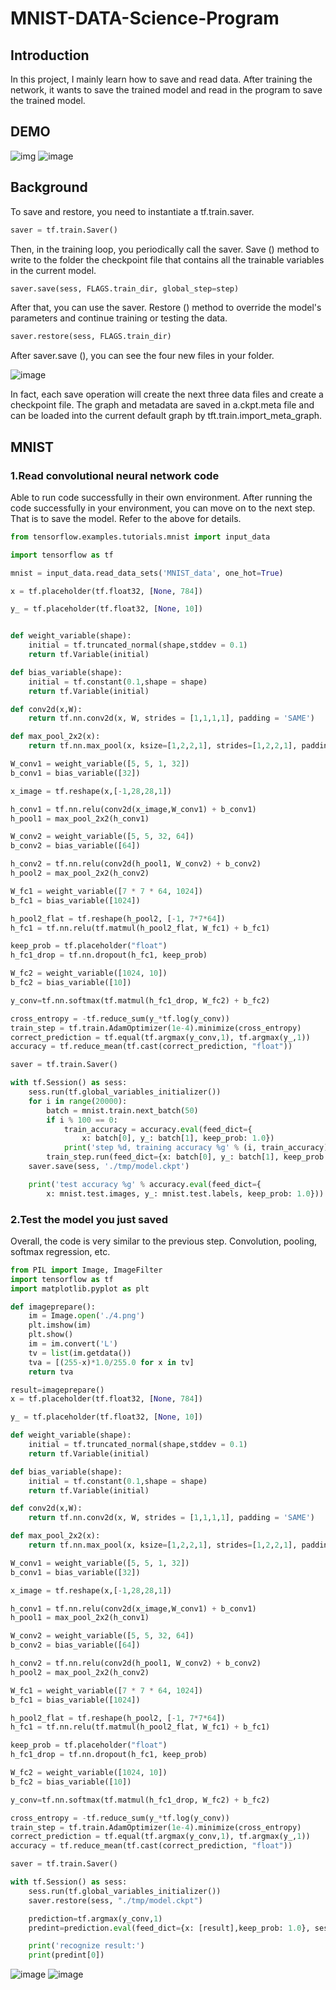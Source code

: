 # MNIST-DATA-Science-Program

## Introduction
In this project, I mainly learn how to save and read data. After training the network, it wants to save the trained model and read in the program to save the trained model.

## DEMO
![img](https://github.com/yewei0904/MNIST-DATA-Science-Program/blob/master/info/gifhome_1920x1080_10s.gif)
![image](https://github.com/yewei0904/MNIST-DATA-Science-Program/blob/master/info/1568610394(1).jpg)

## Background
To save and restore, you need to instantiate a tf.train.saver.
```python
saver = tf.train.Saver()
```
Then, in the training loop, you periodically call the saver. Save () method to write to the folder the checkpoint file that contains all the trainable variables in the current model.
```python
saver.save(sess, FLAGS.train_dir, global_step=step)
```
After that, you can use the saver. Restore () method to override the model's parameters and continue training or testing the data.
```python
saver.restore(sess, FLAGS.train_dir)
```
After saver.save (), you can see the four new files in your folder.

![image](https://github.com/yewei0904/MNIST-DATA-Science-Program/blob/master/info/20170704144050301.jpg)

In fact, each save operation will create the next three data files and create a checkpoint file. The graph and metadata are saved in a.ckpt.meta file and can be loaded into the current default graph by tft.train.import_meta_graph.

## MNIST 
### 1.Read convolutional neural network code
Able to run code successfully in their own environment. After running the code successfully in your environment, you can move on to the next step. That is to save the model. Refer to the above for details.
```python
from tensorflow.examples.tutorials.mnist import input_data

import tensorflow as tf

mnist = input_data.read_data_sets('MNIST_data', one_hot=True)

x = tf.placeholder(tf.float32, [None, 784])

y_ = tf.placeholder(tf.float32, [None, 10])


def weight_variable(shape):
    initial = tf.truncated_normal(shape,stddev = 0.1)
    return tf.Variable(initial)

def bias_variable(shape):
    initial = tf.constant(0.1,shape = shape)
    return tf.Variable(initial)

def conv2d(x,W):
    return tf.nn.conv2d(x, W, strides = [1,1,1,1], padding = 'SAME')

def max_pool_2x2(x):
    return tf.nn.max_pool(x, ksize=[1,2,2,1], strides=[1,2,2,1], padding='SAME')

W_conv1 = weight_variable([5, 5, 1, 32])
b_conv1 = bias_variable([32])

x_image = tf.reshape(x,[-1,28,28,1])

h_conv1 = tf.nn.relu(conv2d(x_image,W_conv1) + b_conv1)
h_pool1 = max_pool_2x2(h_conv1)

W_conv2 = weight_variable([5, 5, 32, 64])
b_conv2 = bias_variable([64])

h_conv2 = tf.nn.relu(conv2d(h_pool1, W_conv2) + b_conv2)
h_pool2 = max_pool_2x2(h_conv2)

W_fc1 = weight_variable([7 * 7 * 64, 1024])
b_fc1 = bias_variable([1024])

h_pool2_flat = tf.reshape(h_pool2, [-1, 7*7*64])
h_fc1 = tf.nn.relu(tf.matmul(h_pool2_flat, W_fc1) + b_fc1)

keep_prob = tf.placeholder("float")
h_fc1_drop = tf.nn.dropout(h_fc1, keep_prob)

W_fc2 = weight_variable([1024, 10])
b_fc2 = bias_variable([10])

y_conv=tf.nn.softmax(tf.matmul(h_fc1_drop, W_fc2) + b_fc2)

cross_entropy = -tf.reduce_sum(y_*tf.log(y_conv))
train_step = tf.train.AdamOptimizer(1e-4).minimize(cross_entropy)
correct_prediction = tf.equal(tf.argmax(y_conv,1), tf.argmax(y_,1))
accuracy = tf.reduce_mean(tf.cast(correct_prediction, "float"))

saver = tf.train.Saver()

with tf.Session() as sess:
    sess.run(tf.global_variables_initializer())
    for i in range(20000):
        batch = mnist.train.next_batch(50)
        if i % 100 == 0:
            train_accuracy = accuracy.eval(feed_dict={
                x: batch[0], y_: batch[1], keep_prob: 1.0})
            print('step %d, training accuracy %g' % (i, train_accuracy))
        train_step.run(feed_dict={x: batch[0], y_: batch[1], keep_prob: 0.5})
    saver.save(sess, './tmp/model.ckpt')

    print('test accuracy %g' % accuracy.eval(feed_dict={
        x: mnist.test.images, y_: mnist.test.labels, keep_prob: 1.0}))
```

### 2.Test the model you just saved
Overall, the code is very similar to the previous step. Convolution, pooling, softmax regression, etc.
```python
from PIL import Image, ImageFilter
import tensorflow as tf
import matplotlib.pyplot as plt

def imageprepare(): 
    im = Image.open('./4.png')
    plt.imshow(im)
    plt.show()
    im = im.convert('L')
    tv = list(im.getdata()) 
    tva = [(255-x)*1.0/255.0 for x in tv] 
    return tva

result=imageprepare()
x = tf.placeholder(tf.float32, [None, 784])

y_ = tf.placeholder(tf.float32, [None, 10])

def weight_variable(shape):
    initial = tf.truncated_normal(shape,stddev = 0.1)
    return tf.Variable(initial)

def bias_variable(shape):
    initial = tf.constant(0.1,shape = shape)
    return tf.Variable(initial)

def conv2d(x,W):
    return tf.nn.conv2d(x, W, strides = [1,1,1,1], padding = 'SAME')

def max_pool_2x2(x):
    return tf.nn.max_pool(x, ksize=[1,2,2,1], strides=[1,2,2,1], padding='SAME')

W_conv1 = weight_variable([5, 5, 1, 32])
b_conv1 = bias_variable([32])

x_image = tf.reshape(x,[-1,28,28,1])

h_conv1 = tf.nn.relu(conv2d(x_image,W_conv1) + b_conv1)
h_pool1 = max_pool_2x2(h_conv1)

W_conv2 = weight_variable([5, 5, 32, 64])
b_conv2 = bias_variable([64])

h_conv2 = tf.nn.relu(conv2d(h_pool1, W_conv2) + b_conv2)
h_pool2 = max_pool_2x2(h_conv2)

W_fc1 = weight_variable([7 * 7 * 64, 1024])
b_fc1 = bias_variable([1024])

h_pool2_flat = tf.reshape(h_pool2, [-1, 7*7*64])
h_fc1 = tf.nn.relu(tf.matmul(h_pool2_flat, W_fc1) + b_fc1)

keep_prob = tf.placeholder("float")
h_fc1_drop = tf.nn.dropout(h_fc1, keep_prob)

W_fc2 = weight_variable([1024, 10])
b_fc2 = bias_variable([10])

y_conv=tf.nn.softmax(tf.matmul(h_fc1_drop, W_fc2) + b_fc2)

cross_entropy = -tf.reduce_sum(y_*tf.log(y_conv))
train_step = tf.train.AdamOptimizer(1e-4).minimize(cross_entropy)
correct_prediction = tf.equal(tf.argmax(y_conv,1), tf.argmax(y_,1))
accuracy = tf.reduce_mean(tf.cast(correct_prediction, "float"))

saver = tf.train.Saver()

with tf.Session() as sess:
    sess.run(tf.global_variables_initializer())
    saver.restore(sess, "./tmp/model.ckpt")

    prediction=tf.argmax(y_conv,1)
    predint=prediction.eval(feed_dict={x: [result],keep_prob: 1.0}, session=sess)

    print('recognize result:')
    print(predint[0])
```
![image](https://github.com/yewei0904/MNIST-DATA-Science-Program/blob/master/info/1568610348(1).jpg)
![image](https://github.com/yewei0904/MNIST-DATA-Science-Program/blob/master/info/1568610394(1).jpg)
